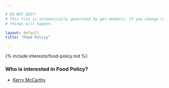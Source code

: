```yaml
---

# DO NOT EDIT!
# This file is automatically generated by get-members. If you change it, bad
# things will happen.

layout: default
title: "Food Policy"

---
```


{% include interests/food-policy.md %}

### Who is interested in Food Policy?


* [Kerry McCarthy](members/kerry-mccarthy.html)
